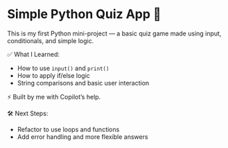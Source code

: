 # Simple Python Quiz App 🧠

This is my first Python mini-project — a basic quiz game made using input, conditionals, and simple logic.

✅ What I Learned:
- How to use `input()` and `print()`
- How to apply if/else logic
- String comparisons and basic user interaction

⚡ Built by me with Copilot’s help.

🛠️ Next Steps:
- Refactor to use loops and functions
- Add error handling and more flexible answers
